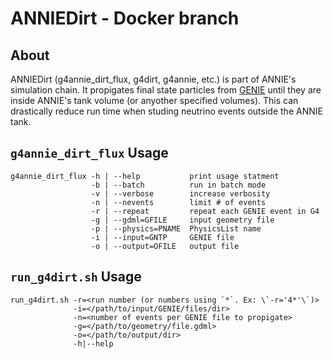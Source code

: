 # ANNIEDirt - Docker branch

## About
ANNIEDirt (g4annie_dirt_flux, g4dirt, g4annie, etc.) is part of ANNIE's simulation chain. It propigates final state particles from [GENIE](https://github.com/ANNIEsoft/GENIE-v3) until they are inside ANNIE's tank volume (or anyother specified volumes). This can drastically reduce run time when studing neutrino events outside the ANNIE tank.

## `g4annie_dirt_flux` Usage
```
g4annie_dirt_flux -h | --help           print usage statment
                  -b | --batch          run in batch mode
                  -v | --verbose        increase verbosity
                  -n | --nevents        limit # of events
                  -r | --repeat         repeat each GENIE event in G4
                  -g | --gdml=GFILE     input geometry file
                  -p | --physics=PNAME  PhysicsList name
                  -i | --input=GNTP     GENIE file
                  -o | --output=OFILE   output file
```

## `run_g4dirt.sh` Usage
```
run_g4dirt.sh -r=<run number (or numbers using `*`. Ex: \`-r='4*'\`)>
              -i=</path/to/input/GENIE/files/dir>
              -n=<number of events per GENIE file to propigate>
              -g=</path/to/geometry/file.gdml>
              -o=</path/to/output/dir>
              -h|--help
```